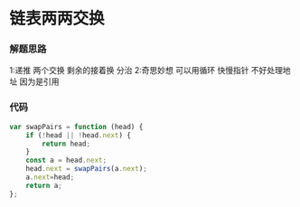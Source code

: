 # 链表两两交换

### 解题思路
1:递推 两个交换 剩余的接着换 分治
2:奇思妙想 可以用循环 快慢指针 不好处理地址 因为是引用
### 代码

```javascript
var swapPairs = function (head) {
    if (!head || !head.next) {
        return head;
    }
    const a = head.next;
    head.next = swapPairs(a.next);
    a.next=head;
    return a;
};
```